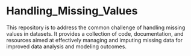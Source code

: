 # Handling_Missing_Values
This repository is to address the common challenge of handling missing values in datasets. It provides a collection of code, documentation, and resources aimed at effectively managing and imputing missing data for improved data analysis and modeling outcomes.
